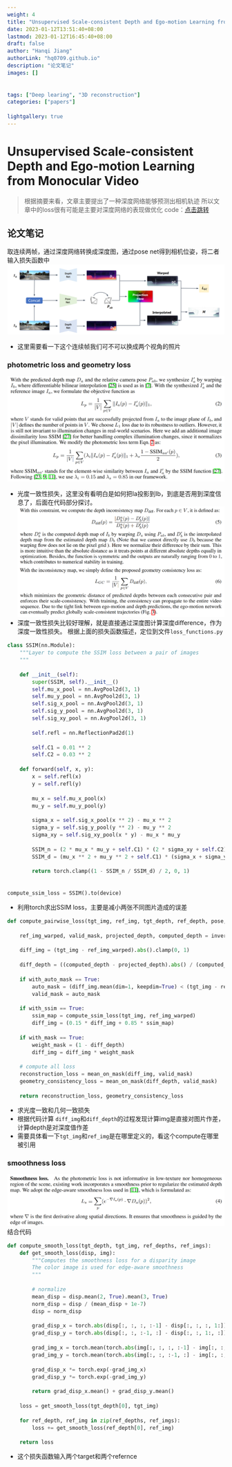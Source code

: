 ```yaml
---
weight: 4
title: "Unsupervised Scale-consistent Depth and Ego-motion Learning from Monocular Video"
date: 2023-01-12T13:51:40+08:00
lastmod: 2023-01-12T16:45:40+08:00
draft: false
author: "Hanqi Jiang"
authorLink: "hq0709.github.io"
description: "论文笔记"
images: []


tags: ["Deep learing", "3D reconstruction"]
categories: ["papers"]

lightgallery: true
---
```

# Unsupervised Scale-consistent Depth and Ego-motion Learning from Monocular Video

> 根据摘要来看，文章主要提出了一种深度网络能够预测出相机轨迹
>  所以文章中的loss很有可能是主要对深度网络的表现做优化
>  code：[点击跳转](https://github.com/JiawangBian/SC-SfMLearner-Release)

## 论文笔记
取连续两帧，通过深度网络转换成深度图，通过pose net得到相机位姿，将二者输入损失函数中
![网络架构图](1.png "网络架构图")
* 这里需要看一下这个连续帧我们可不可以换成两个视角的照片
### photometric loss and geometry loss
![phtotometric loss](DraggedImage-1.PNG)
* 光度一致性损失，这里没有看明白是如何把Ia投影到Ib，到底是否用到深度信息了，后面在代码部分探讨。
![geometry consistency loss](DraggedImage-2.jpg)
* 深度一致性损失比较好理解，就是直接通过深度图计算深度difference，作为深度一致性损失。
根据上面的损失函数描述，定位到文件`loss_functions.py`
```python
class SSIM(nn.Module):
    """Layer to compute the SSIM loss between a pair of images
    """

    def __init__(self):
        super(SSIM, self).__init__()
        self.mu_x_pool = nn.AvgPool2d(3, 1)
        self.mu_y_pool = nn.AvgPool2d(3, 1)
        self.sig_x_pool = nn.AvgPool2d(3, 1)
        self.sig_y_pool = nn.AvgPool2d(3, 1)
        self.sig_xy_pool = nn.AvgPool2d(3, 1)

        self.refl = nn.ReflectionPad2d(1)

        self.C1 = 0.01 ** 2
        self.C2 = 0.03 ** 2

    def forward(self, x, y):
        x = self.refl(x)
        y = self.refl(y)

        mu_x = self.mu_x_pool(x)
        mu_y = self.mu_y_pool(y)

        sigma_x = self.sig_x_pool(x ** 2) - mu_x ** 2
        sigma_y = self.sig_y_pool(y ** 2) - mu_y ** 2
        sigma_xy = self.sig_xy_pool(x * y) - mu_x * mu_y

        SSIM_n = (2 * mu_x * mu_y + self.C1) * (2 * sigma_xy + self.C2)
        SSIM_d = (mu_x ** 2 + mu_y ** 2 + self.C1) * (sigma_x + sigma_y + self.C2)

        return torch.clamp((1 - SSIM_n / SSIM_d) / 2, 0, 1)


compute_ssim_loss = SSIM().to(device)
```
* 利用torch求出SSIM loss，主要是减小两张不同图片造成的误差
```python
def compute_pairwise_loss(tgt_img, ref_img, tgt_depth, ref_depth, pose, intrinsic, with_ssim, with_mask, with_auto_mask, padding_mode):

    ref_img_warped, valid_mask, projected_depth, computed_depth = inverse_warp2(ref_img, tgt_depth, ref_depth, pose, intrinsic, padding_mode)

    diff_img = (tgt_img - ref_img_warped).abs().clamp(0, 1)

    diff_depth = ((computed_depth - projected_depth).abs() / (computed_depth + projected_depth)).clamp(0, 1)

    if with_auto_mask == True:
        auto_mask = (diff_img.mean(dim=1, keepdim=True) < (tgt_img - ref_img).abs().mean(dim=1, keepdim=True)).float() * valid_mask
        valid_mask = auto_mask

    if with_ssim == True:
        ssim_map = compute_ssim_loss(tgt_img, ref_img_warped)
        diff_img = (0.15 * diff_img + 0.85 * ssim_map)

    if with_mask == True:
        weight_mask = (1 - diff_depth)
        diff_img = diff_img * weight_mask

    # compute all loss
    reconstruction_loss = mean_on_mask(diff_img, valid_mask)
    geometry_consistency_loss = mean_on_mask(diff_depth, valid_mask)

    return reconstruction_loss, geometry_consistency_loss
```
* 求光度一致和几何一致损失
* 根据代码计算 `diff_img`和`diff_depth`的过程发现计算img是直接对图片作差，计算depth是对深度值作差
* 需要具体看一下`tgt_img`和`ref_img`是在哪里定义的，看这个compute在哪里被引用
### smoothness loss
![smoothness loss](DraggedImage-3.jpg)
结合代码
```python
def compute_smooth_loss(tgt_depth, tgt_img, ref_depths, ref_imgs):
    def get_smooth_loss(disp, img):
        """Computes the smoothness loss for a disparity image
        The color image is used for edge-aware smoothness
        """

        # normalize
        mean_disp = disp.mean(2, True).mean(3, True)
        norm_disp = disp / (mean_disp + 1e-7)
        disp = norm_disp

        grad_disp_x = torch.abs(disp[:, :, :, :-1] - disp[:, :, :, 1:])
        grad_disp_y = torch.abs(disp[:, :, :-1, :] - disp[:, :, 1:, :])

        grad_img_x = torch.mean(torch.abs(img[:, :, :, :-1] - img[:, :, :, 1:]), 1, keepdim=True)
        grad_img_y = torch.mean(torch.abs(img[:, :, :-1, :] - img[:, :, 1:, :]), 1, keepdim=True)

        grad_disp_x *= torch.exp(-grad_img_x)
        grad_disp_y *= torch.exp(-grad_img_y)

        return grad_disp_x.mean() + grad_disp_y.mean()

    loss = get_smooth_loss(tgt_depth[0], tgt_img)

    for ref_depth, ref_img in zip(ref_depths, ref_imgs):
        loss += get_smooth_loss(ref_depth[0], ref_img)

    return loss
```
* 这个损失函数输入两个target和两个refernce